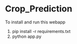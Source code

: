 # Crop_Prediction

To install and run this webapp
1. pip install -r requirements.txt
2. python app.py


